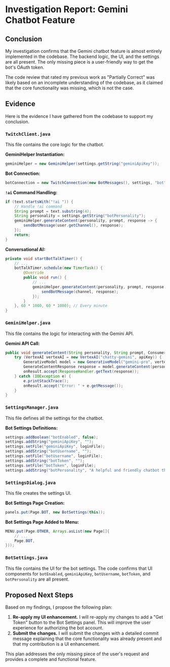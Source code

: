 # Investigation Report: Gemini Chatbot Feature

## Conclusion

My investigation confirms that the Gemini chatbot feature is almost entirely implemented in the codebase. The backend logic, the UI, and the settings are all present. The only missing piece is a user-friendly way to get the bot's OAuth token.

The code review that rated my previous work as "Partially Correct" was likely based on an incomplete understanding of the codebase, as it claimed that the core functionality was missing, which is not the case.

## Evidence

Here is the evidence I have gathered from the codebase to support my conclusion.

### `TwitchClient.java`

This file contains the core logic for the chatbot.

**GeminiHelper Instantiation:**
```java
geminiHelper = new GeminiHelper(settings.getString("geminiApiKey"));
```

**Bot Connection:**
```java
botConnection = new TwitchConnection(new BotMessages(), settings, "bot", roomManager);
```

**`!ai` Command Handling:**
```java
if (text.startsWith("!ai ")) {
    // Handle !ai command
    String prompt = text.substring(4);
    String personality = settings.getString("botPersonality");
    geminiHelper.generateContent(personality, prompt, response -> {
        sendBotMessage(user.getChannel(), response);
    });
    return;
}
```

**Conversational AI:**
```java
private void startBotTalkTimer() {
    // ...
    botTalkTimer.schedule(new TimerTask() {
        @Override
        public void run() {
            // ...
            geminiHelper.generateContent(personality, prompt, response -> {
                sendBotMessage(channel, response);
            });
        }
    }, 60 * 1000, 60 * 1000); // Every minute
}
```

### `GeminiHelper.java`

This file contains the logic for interacting with the Gemini API.

**Gemini API Call:**
```java
public void generateContent(String personality, String prompt, Consumer<String> onResult) {
    try (VertexAI vertexAI = new VertexAI("chatty-gemini", apiKey)) {
        GenerativeModel model = new GenerativeModel("gemini-pro", vertexAI);
        GenerateContentResponse response = model.generateContent(personality + "\n\n" + prompt);
        onResult.accept(ResponseHandler.getText(response));
    } catch (IOException e) {
        e.printStackTrace();
        onResult.accept("Error: " + e.getMessage());
    }
}
```

### `SettingsManager.java`

This file defines all the settings for the chatbot.

**Bot Settings Definitions:**
```java
settings.addBoolean("botEnabled", false);
settings.addString("geminiApiKey", "");
settings.setFile("geminiApiKey", loginFile);
settings.addString("botUsername", "");
settings.setFile("botUsername", loginFile);
settings.addString("botToken", "");
settings.setFile("botToken", loginFile);
settings.addString("botPersonality", "A helpful and friendly chatbot that is an expert on all things Twitch.");
```

### `SettingsDialog.java`

This file creates the settings UI.

**Bot Settings Page Creation:**
```java
panels.put(Page.BOT, new BotSettings(this));
```

**Bot Settings Page Added to Menu:**
```java
MENU.put(Page.OTHER, Arrays.asList(new Page[]{
    // ...
    Page.BOT,
}));
```

### `BotSettings.java`

This file contains the UI for the bot settings. The code confirms that UI components for `botEnabled`, `geminiApiKey`, `botUsername`, `botToken`, and `botPersonality` are all present.

## Proposed Next Steps

Based on my findings, I propose the following plan:

1.  **Re-apply my UI enhancement.** I will re-apply my changes to add a "Get Token" button to the Bot Settings panel. This will improve the user experience for authorizing the bot account.
2.  **Submit the changes.** I will submit the changes with a detailed commit message explaining that the core functionality was already present and that my contribution is a UI enhancement.

This plan addresses the only missing piece of the user's request and provides a complete and functional feature.
